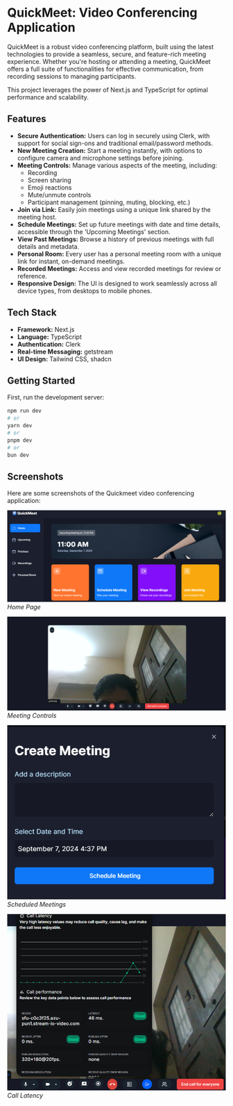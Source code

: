 # QuickMeet: Video Conferencing Application

QuickMeet is a robust video conferencing platform, built using the latest technologies to provide a seamless, secure, and feature-rich meeting experience. Whether you're hosting or attending a meeting, QuickMeet offers a full suite of functionalities for effective communication, from recording sessions to managing participants.

This project leverages the power of Next.js and TypeScript for optimal performance and scalability.

## Features

- **Secure Authentication:** Users can log in securely using Clerk, with support for social sign-ons and traditional email/password methods.
- **New Meeting Creation:** Start a meeting instantly, with options to configure camera and microphone settings before joining.
- **Meeting Controls:** Manage various aspects of the meeting, including:
  - Recording
  - Screen sharing
  - Emoji reactions
  - Mute/unmute controls
  - Participant management (pinning, muting, blocking, etc.)
- **Join via Link:** Easily join meetings using a unique link shared by the meeting host.
- **Schedule Meetings:** Set up future meetings with date and time details, accessible through the 'Upcoming Meetings' section.
- **View Past Meetings:** Browse a history of previous meetings with full details and metadata.
- **Personal Room:** Every user has a personal meeting room with a unique link for instant, on-demand meetings.
- **Recorded Meetings:** Access and view recorded meetings for review or reference.
- **Responsive Design:** The UI is designed to work seamlessly across all device types, from desktops to mobile phones.

## Tech Stack

- **Framework:** Next.js
- **Language:** TypeScript
- **Authentication:** Clerk
- **Real-time Messaging:** getstream
- **UI Design:** Tailwind CSS, shadcn

## Getting Started

First, run the development server:

```bash
npm run dev
# or
yarn dev
# or
pnpm dev
# or
bun dev
```

## Screenshots

Here are some screenshots of the Quickmeet video conferencing application:

![Login Page](./public/images/ss1.png)
*Home Page*

![Meeting Controls](./public/images/ss2.png)
*Meeting Controls*

![Scheduled Meetings](./public/images/ss4.png)
*Scheduled Meetings*

![Call Latency](./public/images/ss3.png)
*Call Latency*



